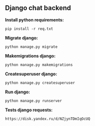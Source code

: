 ## Django chat backend

**Install python requirements:**

```
pip install -r req.txt
```
**Migrate django:**

```
python manage.py migrate
```

**Makemigrations django:**

```
python manage.py makemigrations
```

**Createsuperuser django:**

```
python manage.py createsuperuser
```

**Run django:**

```
python manage.py runserver
```

**Tests django requests:**

```
https://disk.yandex.ru/d/NZjynTDmIqOcUQ
```
